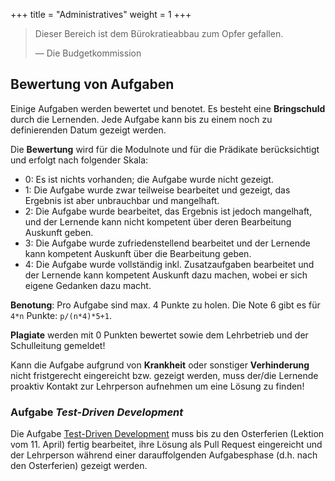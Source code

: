 +++
title = "Administratives"
weight = 1
+++

> Dieser Bereich ist dem Bürokratieabbau zum Opfer gefallen.
> 
> — Die Budgetkommission

## Bewertung von Aufgaben

Einige Aufgaben werden bewertet und benotet. Es besteht eine **Bringschuld** durch die Lernenden. Jede Aufgabe kann bis zu einem noch zu definierenden Datum gezeigt werden.

Die **Bewertung** wird für die Modulnote und für die Prädikate berücksichtigt und erfolgt nach folgender Skala:

- 0: Es ist nichts vorhanden; die Aufgabe wurde nicht gezeigt.
- 1: Die Aufgabe wurde zwar teilweise bearbeitet und gezeigt, das Ergebnis ist aber unbrauchbar und mangelhaft.
- 2: Die Aufgabe wurde bearbeitet, das Ergebnis ist jedoch mangelhaft, und der Lernende kann nicht kompetent über deren Bearbeitung Auskunft geben.
- 3: Die Aufgabe wurde zufriedenstellend bearbeitet und der Lernende kann kompetent Auskunft über die Bearbeitung geben.
- 4: Die Aufgabe wurde vollständig inkl. Zusatzaufgaben bearbeitet und der Lernende kann kompetent Auskunft dazu machen, wobei er sich eigene Gedanken dazu macht.

**Benotung**: Pro Aufgabe sind max. 4 Punkte zu holen. Die Note 6 gibt es für `4*n` Punkte: `p/(n*4)*5+1`.

**Plagiate** werden mit 0 Punkten bewertet sowie dem Lehrbetrieb und der Schulleitung gemeldet!

Kann die Aufgabe aufgrund von **Krankheit** oder sonstiger **Verhinderung** nicht fristgerecht eingereicht bzw. gezeigt werden, muss der/die Lernende proaktiv Kontakt zur Lehrperson aufnehmen um eine Lösung zu finden!

### Aufgabe _Test-Driven Development_

Die Aufgabe [Test-Driven Development](https://github.com/m426-2025/test-driven-development) muss bis zu den Osterferien (Lektion vom 11. April) fertig bearbeitet, ihre Lösung als Pull Request eingereicht und der Lehrperson während einer darauffolgenden Aufgabesphase (d.h. nach den Osterferien) gezeigt werden.
